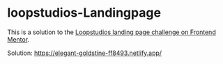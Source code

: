 # loopstudios-Landingpage
This is a solution to the [Loopstudios landing page challenge on Frontend Mentor](https://www.frontendmentor.io/challenges/loopstudios-landing-page-N88J5Onjw).

Solution: https://elegant-goldstine-ff8493.netlify.app/
